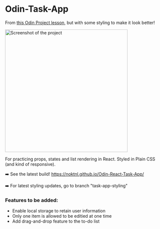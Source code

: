 # Odin-Task-App

From [this Odin Project lesson](https://www.theodinproject.com/paths/full-stack-javascript/courses/javascript/lessons/handle-inputs-and-render-lists), but with some styling to make it look better!

<img width="400em" alt="Screenshot of the project" src="https://user-images.githubusercontent.com/94875599/148597452-ffe335d8-f180-4046-a662-254e22e4f0d0.png">

For practicing props, states and list rendering in React. Styled in Plain CSS (and kind of responsive).

➡️ See the latest build! https://noktnl.github.io/Odin-React-Task-App/

➡️ For latest styling updates, go to branch "task-app-styling"

### Features to be added:

- Enable local storage to retain user information
- Only one item is allowed to be editied at one time
- Add drag-and-drop feature to the to-do list
